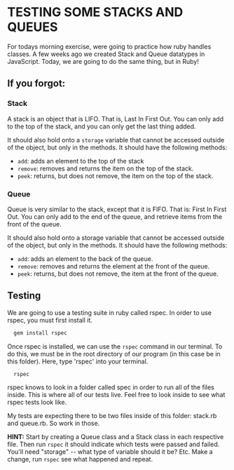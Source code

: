 # TESTING SOME STACKS AND QUEUES

For todays morning exercise, were going to practice how ruby handles classes. A few weeks ago we created Stack and Queue datatypes in JavaScript. Today, we are going to do the same thing, but in Ruby!

## If you forgot:

### Stack

A stack is an object that is LIFO. That is, Last In First Out. You can only add to the top of the stack, and you can only get the last thing added.

It should also hold onto a `storage` variable that cannot be accessed outside of the object, but only in the methods. It should have the following methods:

* `add`: adds an element to the top of the stack
* `remove`: removes and returns the item on the top of the stack.
* `peek`: returns, but does not remove, the item on the top of the stack.


### Queue

Queue is very similar to the stack, except that it is FIFO. That is: First In First Out. You can only add to the end of the queue, and retrieve items from the front of the queue.

It should also hold onto a storage variable that cannot be accessed outside of the object, but only in the methods. It should have the following methods:

* `add`: adds an element to the back of the queue.
* `remove`: removes and returns the element at the front of the queue.
* `peek`: returns, but does not remove, the item at the front of the queue.


## Testing

We are going to use a testing suite in ruby called rspec. In order to use rspec, you must first install it.

``` bash
  gem install rspec
```

Once rspec is installed, we can use the `rspec` command in our terminal. To do this, we must be in the root directory of our program (in this case be in this folder). Here, type 'rspec' into your terminal.

``` bash
  rspec
```

rspec knows to look in a folder called spec in order to run all of the files inside. This is where all of our tests live. Feel free to look inside to see what rspec tests look like.

My tests are expecting there to be two files inside of this folder: stack.rb and queue.rb. So work in those.

**HINT:** Start by creating a Queue class and a Stack class in each respective file. Then run `rspec` it should indicate which tests were passed and failed. You'll need "storage" -- what type of variable should it be? Etc. Make a change, run `rspec` see what happened and repeat.
